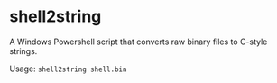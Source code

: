 # shell2string
A Windows Powershell script that converts raw binary files to C-style strings.

Usage: ```shell2string shell.bin```
